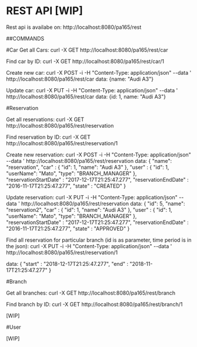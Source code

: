 # REST API [WIP]

Rest api is availabe on: http://localhost:8080/pa165/rest

##COMMANDS

#Car
Get all Cars: curl -X GET http://localhost:8080/pa165/rest/car

Find car by ID: curl -X GET http://localhost:8080/pa165/rest/car/1

Create new car: curl -X POST -i -H "Content-Type: application/json" --data ' http://localhost:8080/pa165/rest/car
data: {name: "Audi A3"}

Update car: curl -X PUT -i -H "Content-Type: application/json" --data ' http://localhost:8080/pa165/rest/car
data: {id: 1, name: "Audi A3"}

#Reservation

Get all reservations: curl -X GET http://localhost:8080/pa165/rest/reservation

Find reservation by ID: curl -X GET http://localhost:8080/pa165/rest/reservation/1

Create new reservation: curl -X POST -i -H "Content-Type: application/json" --data ' http://localhost:8080/pa165/rest/reservation
data: {
             "name": "reservation",
             "car" : {
             	"id": 1,
             	"name": "Audi A3"
             },
             "user" : {
             	"id": 1,
                 "userName": "Mato",
                 "type": "BRANCH_MANAGER"
             },
             "reservationStartDate" : "2017-12-17T21:25:47.277",
             "reservationEndDate" : "2016-11-17T21:25:47.277",
             "state" : "CREATED"
         }

Update reservation: curl -X PUT -i -H "Content-Type: application/json" --data ' http://localhost:8080/pa165/rest/reservation
data: {
      	"id": 5,
          "name": "reservation2",
           "car" : {
            "id": 1,
            "name": "Audi A3"
           },
           "user" : {
            "id": 1,
               "userName": "Mato",
               "type": "BRANCH_MANAGER"
           },
           "reservationStartDate" : "2017-12-17T21:25:47.277",
           "reservationEndDate" : "2016-11-17T21:25:47.277",
          "state" : "APPROVED"
      }

Find all reservation for particular branch (id is as parameter, time period is in the json): 
curl -X PUT -i -H "Content-Type: application/json" --data ' http://localhost:8080/pa165/rest/reservation/1

data: 
{
    "start" : "2018-12-17T21:25:47.277",
    "end" : "2018-11-17T21:25:47.277"
}

#Branch

Get all branches: curl -X GET http://localhost:8080/pa165/rest/branch

Find branch by ID: curl -X GET http://localhost:8080/pa165/rest/branch/1

[WIP]

#User

[WIP]
